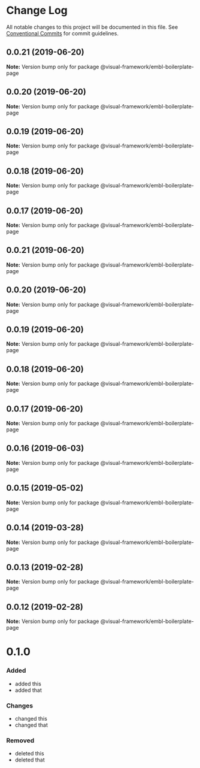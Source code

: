# Change Log

All notable changes to this project will be documented in this file.
See [Conventional Commits](https://conventionalcommits.org) for commit guidelines.

## 0.0.21 (2019-06-20)

**Note:** Version bump only for package @visual-framework/embl-boilerplate-page





## 0.0.20 (2019-06-20)

**Note:** Version bump only for package @visual-framework/embl-boilerplate-page





## 0.0.19 (2019-06-20)

**Note:** Version bump only for package @visual-framework/embl-boilerplate-page





## 0.0.18 (2019-06-20)

**Note:** Version bump only for package @visual-framework/embl-boilerplate-page





## 0.0.17 (2019-06-20)

**Note:** Version bump only for package @visual-framework/embl-boilerplate-page





## 0.0.21 (2019-06-20)

**Note:** Version bump only for package @visual-framework/embl-boilerplate-page





## 0.0.20 (2019-06-20)

**Note:** Version bump only for package @visual-framework/embl-boilerplate-page





## 0.0.19 (2019-06-20)

**Note:** Version bump only for package @visual-framework/embl-boilerplate-page





## 0.0.18 (2019-06-20)

**Note:** Version bump only for package @visual-framework/embl-boilerplate-page





## 0.0.17 (2019-06-20)

**Note:** Version bump only for package @visual-framework/embl-boilerplate-page





## 0.0.16 (2019-06-03)

**Note:** Version bump only for package @visual-framework/embl-boilerplate-page





## 0.0.15 (2019-05-02)

**Note:** Version bump only for package @visual-framework/embl-boilerplate-page





## 0.0.14 (2019-03-28)

**Note:** Version bump only for package @visual-framework/embl-boilerplate-page





## 0.0.13 (2019-02-28)

**Note:** Version bump only for package @visual-framework/embl-boilerplate-page





## 0.0.12 (2019-02-28)

**Note:** Version bump only for package @visual-framework/embl-boilerplate-page





# 0.1.0

### Added
- added this
- added that

### Changes

- changed this
- changed that

### Removed

- deleted this
- deleted that
